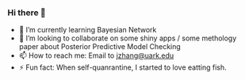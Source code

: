 ### Hi there 👋

- 🌱 I’m currently learning Bayesian Network
- 👯 I’m looking to collaborate on some shiny apps / some methology paper about Posterior Predictive Model Checking
- 📫 How to reach me: Email to jzhang@uark.edu
- ⚡ Fun fact: When self-quanrantine, I started to love eatting fish.
